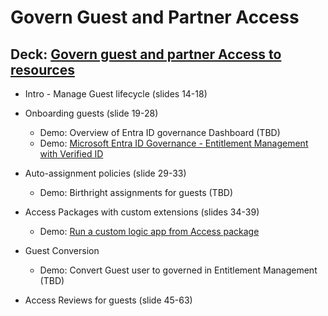 # Govern Guest and Partner Access

## Deck: [Govern guest and partner Access to resources](https://github.com/microsoft/EntraIDGovernance-Training/blob/main/IGAPOC/EIGA%20POC%20-%20Scenario%203%20-%20Govern%20guest%20and%20partner%20access%20to%20resources.pptx)

- Intro - Manage Guest lifecycle (slides 14-18)  
- Onboarding guests (slide 19-28)
  - Demo: Overview of Entra ID governance Dashboard (TBD)
  - Demo: [Microsoft Entra ID Governance - Entitlement Management with Verified ID](https://youtu.be/62PqlLuxFGI)

- Auto-assignment policies (slide 29-33)
  - Demo: Birthright assignments for guests (TBD)

- Access Packages with custom extensions (slides 34-39)
  - Demo: [Run a custom logic app from Access package](https://youtu.be/tiwiUEx0FHo)

- Guest Conversion
  - Demo: Convert Guest user to governed in Entitlement Management (TBD)

- Access Reviews for guests (slide 45-63)
